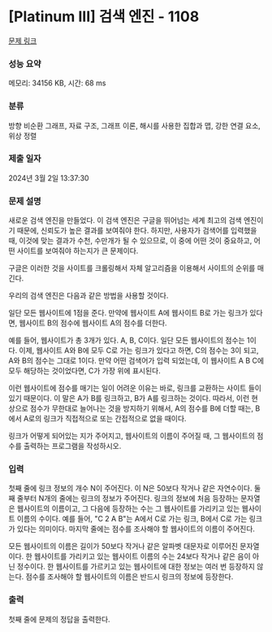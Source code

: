 # [Platinum III] 검색 엔진 - 1108 

[문제 링크](https://www.acmicpc.net/problem/1108) 

### 성능 요약

메모리: 34156 KB, 시간: 68 ms

### 분류

방향 비순환 그래프, 자료 구조, 그래프 이론, 해시를 사용한 집합과 맵, 강한 연결 요소, 위상 정렬

### 제출 일자

2024년 3월 2일 13:37:30

### 문제 설명

<p>새로운 검색 엔진을 만들었다. 이 검색 엔진은 구글을 뛰어넘는 세계 최고의 검색 엔진이기 때문에, 신뢰도가 높은 결과를 보여줘야 한다. 하지만, 사용자가 검색어를 입력했을 때, 이것에 맞는 결과가 수천, 수만개가 될 수 있으므로, 이 중에 어떤 것이 중요하고, 어떤 사이트를 보여줘야 하는지가 큰 문제이다.</p>

<p>구글은 이러한 것을 사이트를 크롤링해서 자체 알고리즘을 이용해서 사이트의 순위를 매긴다.</p>

<p>우리의 검색 엔진은 다음과 같은 방법을 사용할 것이다.</p>

<p>일단 모든 웹사이트에 1점을 준다. 만약에 웹사이트 A에 웹사이트 B로 가는 링크가 있다면, 웹사이트 B의 점수에 웹사이트 A의 점수를 더한다.</p>

<p>예를 들어, 웹사이트가 총 3개가 있다. A, B, C이다. 일단 모든 웹사이트의 점수는 1이다. 이제, 웹사이트 A와 B에 모두 C로 가는 링크가 있다고 하면, C의 점수는 3이 되고, A와 B의 점수는 그대로 1이다. 만약 어떤 검색어가 입력 되었는데, 이 웹사이트 A B C에 모두 해당하는 것이었다면, C가 가장 위에 표시된다.</p>

<p>이런 웹사이트에 점수를 매기는 일이 어려운 이유는 바로, 링크를 교환하는 사이트 들이 있기 때문이다. 이 말은 A가 B를 링크하고, B가 A를 링크하는 것이다. 따라서, 이런 현상으로 점수가 무한대로 늘어나는 것을 방지하기 위해서, A의 점수를 B에 더할 때는, B에서 A로의 링크가 직접적으로 또는 간접적으로 없을 때이다.</p>

<p>링크가 어떻게 되어있는 지가 주어지고, 웹사이트의 이름이 주어질 때, 그 웹사이트의 점수를 출력하는 프로그램을 작성하시오.</p>

### 입력 

 <p>첫째 줄에 링크 정보의 개수 N이 주어진다. 이 N은 50보다 작거나 같은 자연수이다. 둘째 줄부터 N개의 줄에는 링크의 정보가 주어진다. 링크의 정보에 처음 등장하는 문자열은 웹사이트의 이름이고, 그 다음에 등장하는 수는 그 웹사이트를 가리키고 있는 웹사이트 이름의 수이다. 예를 들어, "C 2 A B"는 A에서 C로 가는 링크, B에서 C로 가는 링크가 있다는 의미이다. 마지막 줄에는 점수를 조사해야 할 웹사이트의 이름이 주어진다.</p>

<p>모든 웹사이트의 이름은 길이가 50보다 작거나 같은 알파벳 대문자로 이루어진 문자열이다. 한 웹사이트를 가리키고 있는 웹사이트 이름의 수는 24보다 작거나 같은 음이 아닌 정수이다. 한 웹사이트를 가르키고 있는 웹사이트에 대한 정보는 여러 번 등장하지 않는다. 점수를 조사해야 할 웹사이트의 이름은 반드시 링크의 정보에 등장한다.</p>

### 출력 

 <p>첫째 줄에 문제의 정답을 출력한다.</p>

